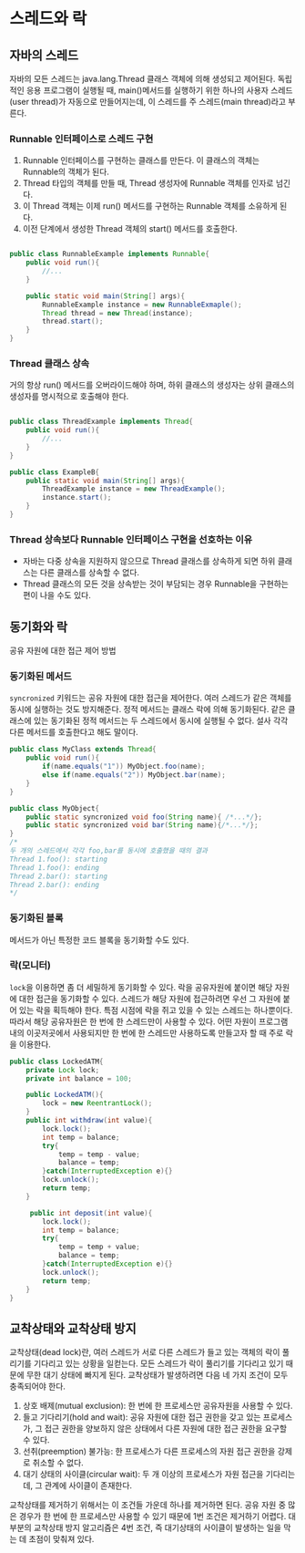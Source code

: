 # 스레드와 락

## 자바의 스레드

자바의 모든 스레드는 java.lang.Thread 클래스 객체에 의해 생성되고 제어된다. 독립적인 응용 프로그램이 실행될 때, main()메서드를 실행하기 위한 하나의 사용자 스레드(user thread)가 자동으로 만들어지는데, 이 스레드를 주 스레드(main thread)라고 부른다.

### Runnable 인터페이스로 스레드 구현

1. Runnable 인터페이스를 구현하는 클래스를 만든다. 이 클래스의 객체는 Runnable의 객체가 된다.
2. Thread 타입의 객체를 만들 때, Thread 생성자에 Runnable 객체를 인자로 넘긴다.
3. 이 Thread 객체는 이제 run() 메서드를 구현하는 Runnable 객체를 소유하게 된다.
4. 이전 단계에서 생성한 Thread 객체의 start() 메서드를 호출한다.

```java

public class RunnableExample implements Runnable{
    public void run(){
        //...
    }

    public static void main(String[] args){
        RunnableExample instance = new RunnableExmaple();
        Thread thread = new Thread(instance);
        thread.start();
    }
}
```

### Thread 클래스 상속

거의 항상 run() 메서드를 오버라이드해야 하며, 하위 클래스의 생성자는 상위 클래스의 생성자를 명시적으로 호출해야 한다. 

```java

public class ThreadExample implements Thread{
    public void run(){
        //...
    }
}

public class ExampleB{
    public static void main(String[] args){
        ThreadExample instance = new ThreadExample();
        instance.start();
    }
}
```

### Thread 상속보다 Runnable 인터페이스 구현을 선호하는 이유
- 자바는 다중 상속을 지원하지 않으므로 Thread 클래스를 상속하게 되면 하위 클래스는 다른 클래스를 상속할 수 없다.
- Thread 클래스의 모든 것을 상속받는 것이 부담되는 경우 Runnable을 구현하는 편이 나을 수도 있다.


## 동기화와 락

공유 자원에 대한 접근 제어 방법

### 동기화된 메서드
`syncronized` 키워드는 공유 자원에 대한 접근을 제어한다. 여러 스레드가 같은 객체를 동시에 실행하는 것도 방지해준다. 
정적 메서드는 클래스 락에 의해 동기화된다. 같은 클래스에 있는 동기화된 정적 메서드는 두 스레드에서 동시에 실행될 수 없다. 설사 각각 다른 메서드를 호출한다고 해도 말이다.

```java
public class MyClass extends Thread{
    public void run(){
        if(name.equals("1")) MyObject.foo(name);
        else if(name.equals("2")) MyObject.bar(name);
    }
}

public class MyObject{
    public static syncronized void foo(String name){ /*...*/};
    public static syncronized void bar(String name){/*...*/};
}
/*
두 개의 스레드에서 각각 foo,bar를 동시에 호출했을 때의 결과
Thread 1.foo(): starting
Thread 1.foo(): ending
Thread 2.bar(): starting
Thread 2.bar(): ending
*/
```

### 동기화된 블록
메서드가 아닌 특정한 코드 블록을 동기화할 수도 있다.

### 락(모니터)
`lock`을 이용하면 좀 더 세밀하게 동기화할 수 있다. 락을 공유자원에 붙이면 해당 자원에 대한 접근을 동기화할 수 있다. 스레드가 해당 자원에 접근하려면 우선 그 자원에 붙어 있는 락을 획득해야 한다. 특점 시점에 락을 쥐고 있을 수 있는 스레드는 하나뿐이다. 따라서 해당 공유자원은 한 번에 한 스레드만이 사용할 수 있다. 
어떤 자원이 프로그램 내의 이곳저곳에서 사용되지만 한 번에 한 스레드만 사용하도록 만들고자 할 때 주로 락을 이용한다.
```java
public class LockedATM{
    private Lock lock;
    private int balance = 100;

    public LockedATM(){
        lock = new ReentrantLock();
    }
    public int withdraw(int value){
        lock.lock();
        int temp = balance;
        try{
            temp = temp - value;
            balance = temp;
        }catch(InterruptedException e){}
        lock.unlock();
        return temp;
    }

     public int deposit(int value){
        lock.lock();
        int temp = balance;
        try{
            temp = temp + value;
            balance = temp;
        }catch(InterruptedException e){}
        lock.unlock();
        return temp;
    }
}
```

## 교착상태와 교착상태 방지
교착상태(dead lock)란, 여러 스레드가 서로 다른 스레드가 들고 있는 객체의 락이 풀리기를 기다리고 있는 상황을 일컫는다. 모든 스레드가 락이 풀리기를 기다리고 있기 때문에 무한 대기 상태에 빠지게 된다. 교착상태가 발생하려면 다음 네 가지 조건이 모두 충족되어야 한다.

1. 상호 배제(mutual exclusion): 한 번에 한 프로세스만 공유자원을 사용할 수 있다.
2. 들고 기다리기(hold and wait): 공유 자원에 대한 접근 권한을 갖고 있는 프로세스가, 그 접근 권한을 양보하지 않은 상태에서 다른 자원에 대한 접근 권한을 요구할 수 있다.
3. 선취(preemption) 불가능: 한 프로세스가 다른 프로세스의 자원 접근 권한을 강제로 취소할 수 없다.
4. 대기 상태의 사이클(circular wait): 두 개 이상의 프로세스가 자원 접근을 기다리는데, 그 관계에 사이클이 존재한다.

교착상태를 제거하기 위해서는 이 조건들 가운데 하나를 제거하면 된다. 공유 자원 중 많은 경우가 한 번에 한 프로세스만 사용할 수 있기 때문에 1번 조건은 제거하기 어렵다. 대부분의 교착상태 방지 알고리즘은 4번 조건, 즉 대기상태의 사이클이 발생하는 일을 막는 데 초점이 맞춰져 있다.